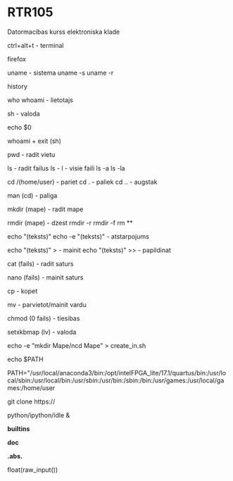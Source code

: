 # RTR105
Datormacibas kurss elektroniska klade

ctrl+alt+t - terminal

firefox

uname - sistema uname -s uname -r 

history 

who whoami - lietotajs

sh - valoda

echo $0

whoami + exit (sh)

pwd - radit vietu

ls - radit failus ls - l - visie faili ls -a ls -la

cd /(home/user) - pariet cd . - paliek cd .. - augstak

man (cd) - paliga

mkdir (mape) - radit mape

rmdir (mape) - dzest rmdir -r rmdir -f rm **

echo "(teksts)" echo -e "(teksts)" - atstarpojums

echo "(teksts)" > - mainit echo "(teksts)" >> - papildinat

cat (fails) - radit saturs

nano (fails) - mainit saturs

cp - kopet

mv - parvietot/mainit vardu

chmod (0 fails) - tiesibas

setxkbmap (lv) - valoda

echo -e "mkdir Mape/ncd Mape" > create_in.sh

echo $PATH

PATH="/usr/local/anaconda3/bin:/opt/intelFPGA_lite/17.1/quartus/bin:/usr/local/sbin:/usr/local/bin:/usr/sbin:/usr/bin:/sbin:/bin:/usr/games:/usr/local/games:/home/user

git clone https://

python/ipython/idle &

__builtins__

__doc__

__.abs.__


float(raw_input())
